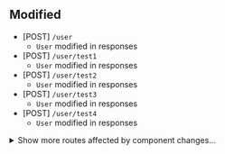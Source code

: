 ## Modified
- [POST] `/user`
  - `User` modified in responses
- [POST] `/user/test1`
  - `User` modified in responses
- [POST] `/user/test2`
  - `User` modified in responses
- [POST] `/user/test3`
  - `User` modified in responses
- [POST] `/user/test4`
  - `User` modified in responses

<details><summary>Show more routes affected by component changes...</summary>

- [POST] `/user/test5`
  - `User` modified in responses
- [POST] `/user/test6`
  - `User` modified in responses
</details>
